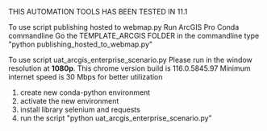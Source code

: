 THIS AUTOMATION TOOLS HAS BEEN TESTED IN 11.1

To use script publishing hosted to webmap.py
Run ArcGIS Pro Conda commandline
Go the TEMPLATE_ARCGIS FOLDER in the commandline
type "python publishing_hosted_to_webmap.py"


To use script uat_arcgis_enterprise_scenario.py
Please run in the window resolution at **1080p**. This chrome version build is 116.0.5845.97
Minimum internet speed is 30 Mbps for better utilization
1. create new conda-python environment
2. activate the new environment
3. install library selenium and requests
4. run the script "python uat_arcgis_enterprise_scenario.py"
